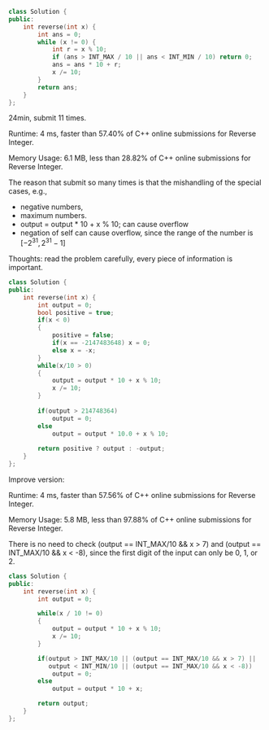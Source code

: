 ```cpp
class Solution {
public:
    int reverse(int x) {
        int ans = 0;
        while (x != 0) {
            int r = x % 10;
            if (ans > INT_MAX / 10 || ans < INT_MIN / 10) return 0;
            ans = ans * 10 + r;
            x /= 10;
        }
        return ans;
    }
};

```

24min, submit 11 times.

Runtime: 4 ms, faster than 57.40% of C++ online submissions for Reverse Integer.

Memory Usage: 6.1 MB, less than 28.82% of C++ online submissions for Reverse Integer.

The reason that submit so many times is that the mishandling of the special cases, e.g., 

- negative numbers, 
- maximum numbers. 
- output = output * 10 + x % 10;  can cause overflow
- negation of self can cause overflow, since the range of the number is $[−2^{31} , 2^{31} − 1]$

Thoughts: read the problem carefully, every piece of information is important.

```C++
class Solution {
public:
    int reverse(int x) {
        int output = 0;
        bool positive = true;
        if(x < 0)
        {
            positive = false;
            if(x == -2147483648) x = 0;
            else x = -x;
        }
        while(x/10 > 0)
        {
            output = output * 10 + x % 10; 
            x /= 10;
        }
        
        if(output > 214748364)
            output = 0;
        else
            output = output * 10.0 + x % 10; 
        
        return positive ? output : -output;
    }
};
```

Improve version:

Runtime: 4 ms, faster than 57.56% of C++ online submissions for Reverse Integer.

Memory Usage: 5.8 MB, less than 97.88% of C++ online submissions for Reverse Integer.

There is no need to check (output == INT_MAX/10 && x > 7) and (output == INT_MAX/10 && x < -8), since the first digit of the input can only be 0, 1, or 2.



```C++
class Solution {
public:
    int reverse(int x) {
        int output = 0;

        while(x / 10 != 0)
        {
            output = output * 10 + x % 10; 
            x /= 10;
        }

        if(output > INT_MAX/10 || (output == INT_MAX/10 && x > 7) || 
           output < INT_MIN/10 || (output == INT_MAX/10 && x < -8))
            output = 0;
        else
            output = output * 10 + x; 

        return output;
    }
};
```

